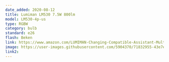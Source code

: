 ```yaml
---
date_added: 2020-08-12
title: Lumiman LM530 7.5W 800lm
model: LM530-4p-us
type: RGBW
category: bulb
standard: e26
flash: Beken
link: https://www.amazon.com/LUMIMAN-Changing-Compatible-Assistant-Multicolor/dp/B07XYXY5QR
image: https://user-images.githubusercontent.com/5904370/71832955-43e7e300-30ac-11ea-8388-acb877b16839.png
link2: 
---
```

